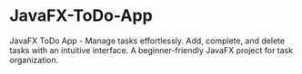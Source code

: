 # JavaFX-ToDo-App

JavaFX ToDo App - Manage tasks effortlessly. Add, complete, and delete tasks with an intuitive interface. A
beginner-friendly JavaFX project for task organization.
